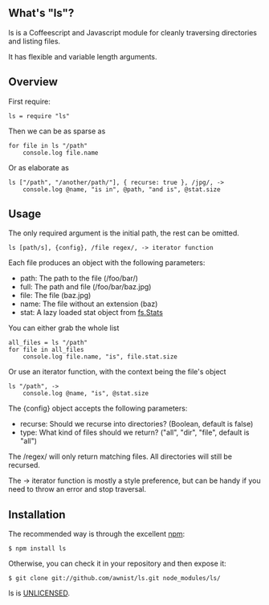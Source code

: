 ## What's "ls"?

ls is a Coffeescript and Javascript module for cleanly traversing directories and listing files.

It has flexible and variable length arguments.

## Overview

First require:

    ls = require "ls"

Then we can be as sparse as

    for file in ls "/path"
        console.log file.name

Or as elaborate as 

    ls ["/path", "/another/path/"], { recurse: true }, /jpg/, ->
        console.log @name, "is in", @path, "and is", @stat.size

## Usage

The only required argument is the initial path, the rest can be omitted.

    ls [path/s], {config}, /file regex/, -> iterator function

Each file produces an object with the following parameters:

* path: The path to the file (/foo/bar/)
* full: The path and file (/foo/bar/baz.jpg)
* file: The file (baz.jpg)
* name: The file without an extension (baz)
* stat: A lazy loaded stat object from [fs.Stats](http://nodejs.org/api/fs.html#fs_class_fs_stats)

You can either grab the whole list

    all_files = ls "/path"
    for file in all_files
        console.log file.name, "is", file.stat.size

Or use an iterator function, with the context being the file's object

    ls "/path", ->
        console.log @name, "is", @stat.size

The {config} object accepts the following parameters:

* recurse: Should we recurse into directories? (Boolean, default is false)
* type: What kind of files should we return? ("all", "dir", "file", default is "all")

The /regex/ will only return matching files. All directories will still be recursed.

The -> iterator function is mostly a style preference, but can be handy if you need to throw an error and stop traversal. 

## Installation

The recommended way is through the excellent [npm](http://www.npmjs.org/):

    $ npm install ls

Otherwise, you can check it in your repository and then expose it:

    $ git clone git://github.com/awnist/ls.git node_modules/ls/

ls is [UNLICENSED](http://unlicense.org/).
